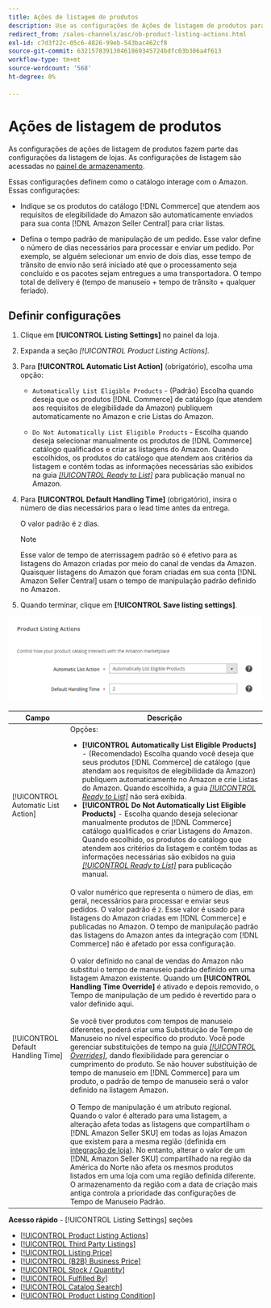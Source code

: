 ```yaml
---
title: Ações de listagem de produtos
description: Use as configurações de Ações de listagem de produtos para definir como seu catálogo de comércio interage com o Amazon.
redirect_from: /sales-channels/asc/ob-product-listing-actions.html
exl-id: c7d3f22c-05c6-4826-99eb-543bac462cf8
source-git-commit: 632157839130461869345724bdfc03b306a4f613
workflow-type: tm+mt
source-wordcount: '568'
ht-degree: 0%

---
```


# Ações de listagem de produtos

As configurações de ações de listagem de produtos fazem parte das configurações da listagem de lojas. As configurações de listagem são acessadas no [painel de armazenamento](./amazon-store-dashboard.md).

Essas configurações definem como o catálogo interage com o Amazon. Essas configurações:

- Indique se os produtos do catálogo [!DNL Commerce] que atendem aos requisitos de elegibilidade do Amazon são automaticamente enviados para sua conta [!DNL Amazon Seller Central] para criar listas.

- Defina o tempo padrão de manipulação de um pedido. Esse valor define o número de dias necessários para processar e enviar um pedido. Por exemplo, se alguém selecionar um envio de dois dias, esse tempo de trânsito de envio não será iniciado até que o processamento seja concluído e os pacotes sejam entregues a uma transportadora. O tempo total de delivery é (tempo de manuseio + tempo de trânsito + qualquer feriado).

## Definir configurações

1. Clique em **[!UICONTROL Listing Settings]** no painel da loja.

1. Expanda a seção _[!UICONTROL Product Listing Actions]_.

1. Para **[!UICONTROL Automatic List Action]** (obrigatório), escolha uma opção:

   - `Automatically List Eligible Products` - (Padrão) Escolha quando deseja que os produtos  [!DNL Commerce] de catálogo (que atendem aos requisitos de elegibilidade da Amazon) publiquem automaticamente no Amazon e crie Listas do Amazon.

   - `Do Not Automatically List Eligible Products` - Escolha quando deseja selecionar manualmente os produtos de  [!DNL Commerce] catálogo qualificados e criar as listagens do Amazon. Quando escolhidos, os produtos do catálogo que atendem aos critérios da listagem e contêm todas as informações necessárias são exibidos na guia [_[!UICONTROL Ready to List]_](./ready-to-list.md) para publicação manual no Amazon.

1. Para **[!UICONTROL Default Handling Time]** (obrigatório), insira o número de dias necessários para o lead time antes da entrega.

   O valor padrão é `2` dias.

   >[!NOTE]
   >
   >Esse valor de tempo de aterrissagem padrão só é efetivo para as listagens do Amazon criadas por meio do canal de vendas da Amazon. Quaisquer listagens do Amazon que foram criadas em sua conta [!DNL Amazon Seller Central] usam o tempo de manipulação padrão definido no Amazon.

1. Quando terminar, clique em **[!UICONTROL Save listing settings]**.

![Ações de listagem de produtos](assets/amazon-product-listing-actions.png)

| Campo | Descrição |
|--- |--- |
| [!UICONTROL Automatic List Action] | Opções:<ul><li>**[!UICONTROL Automatically List Eligible Products]** - (Recomendado) Escolha quando você deseja que seus produtos  [!DNL Commerce] de catálogo (que atendam aos requisitos de elegibilidade da Amazon) publiquem automaticamente no Amazon e crie Listas do Amazon. Quando escolhida, a guia [_[!UICONTROL Ready to List]_](./ready-to-list.md) não será exibida. </li><li>**[!UICONTROL Do Not Automatically List Eligible Products]** - Escolha quando deseja selecionar manualmente produtos de  [!DNL Commerce] catálogo qualificados e criar Listagens do Amazon. Quando escolhido, os produtos do catálogo que atendem aos critérios da listagem e contêm todas as informações necessárias são exibidos na guia [_[!UICONTROL Ready to List]_](./ready-to-list.md) para publicação manual.</li></ul> |
| [!UICONTROL Default Handling Time] | O valor numérico que representa o número de dias, em geral, necessários para processar e enviar seus pedidos. O valor padrão é `2`. Esse valor é usado para listagens do Amazon criadas em [!DNL Commerce] e publicadas no Amazon. O tempo de manipulação padrão das listagens do Amazon antes da integração com [!DNL Commerce] não é afetado por essa configuração.<br><br>O valor definido no canal de vendas do Amazon não substitui o tempo de manuseio padrão definido em uma listagem Amazon existente. Quando um **[!UICONTROL Handling Time Override]** é ativado e depois removido, o Tempo de manipulação de um pedido é revertido para o valor definido aqui.<br><br>Se você tiver produtos com tempos de manuseio diferentes, poderá criar uma Substituição de Tempo de Manuseio no nível específico do produto. Você pode gerenciar substituições de tempo na guia [_[!UICONTROL Overrides]_](./overrides.md), dando flexibilidade para gerenciar o cumprimento do produto. Se não houver substituição de tempo de manuseio em [!DNL Commerce] para um produto, o padrão de tempo de manuseio será o valor definido na listagem Amazon.<br><br>O Tempo de manipulação é um atributo regional. Quando o valor é alterado para uma listagem, a alteração afeta todas as listagens que compartilham o [!DNL Amazon Seller SKU] em todas as lojas Amazon que existem para a mesma região (definida em [integração de loja](./store-integration.md)). No entanto, alterar o valor de um [!DNL Amazon Seller SKU] compartilhado na região da América do Norte não afeta os mesmos produtos listados em uma loja com uma região definida diferente. O armazenamento da região com a data de criação mais antiga controla a prioridade das configurações de Tempo de Manuseio Padrão. |

**Acesso rápido**  -  [!UICONTROL Listing Settings] seções

- [[!UICONTROL Product Listing Actions]](./product-listing-actions.md)
- [[!UICONTROL Third Party Listings]](./third-party-listing-settings.md)
- [[!UICONTROL Listing Price]](./listing-price.md)
- [[!UICONTROL (B2B) Business Price]](./business-pricing.md)
- [[!UICONTROL Stock / Quantity]](./stock-quantity.md)
- [[!UICONTROL Fulfilled By]](./fulfilled-by.md)
- [[!UICONTROL Catalog Search]](./catalog-search.md)
- [[!UICONTROL Product Listing Condition]](./product-listing-condition.md)

